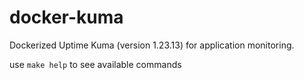 # docker-kuma
Dockerized Uptime Kuma (version 1.23.13) for application monitoring.

use ```make help``` to see available commands